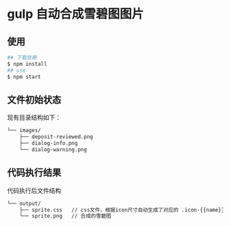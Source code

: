 # gulp 自动合成雪碧图图片

## 使用

```bash
## 下载依赖
$ npm install
## use
$ npm start
```

## 文件初始状态

现有目录结构如下：

```bash
└── images/
    ├── deposit-reviewed.png
    ├── dialog-info.png
    └── dialog-warning.png
```

## 代码执行结果

代码执行后文件结构

```bash
└── output/
    ├── sprite.css   // css文件，根据icon尺寸自动生成了对应的 .icon-{{name}}
    └── sprite.png   // 合成的雪碧图
```
